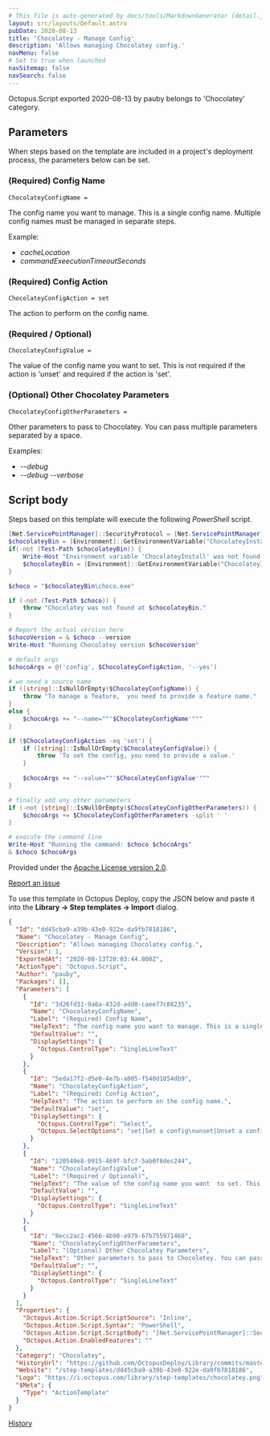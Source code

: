 ```yaml
---
# This file is auto-generated by docs/tools/MarkdownGenerator (detail.js)
layout: src/layouts/Default.astro
pubDate: 2020-08-13
title: 'Chocolatey - Manage Config'
description: 'Allows managing Chocolatey config.'
navMenu: false
# Set to true when launched
navSitemap: false
navSearch: false
---
```


Octopus.Script exported 2020-08-13 by pauby belongs to 'Chocolatey' category.

## Parameters

When steps based on the template are included in a project's deployment process, the parameters below can be set.


<div class="param">

### (Required) Config Name

`ChocolateyConfigName = `

The config name you want to manage. This is a single config name. Multiple config names must be managed in separate steps.

Example:

* _cacheLocation_
* _commandExeecutionTimeoutSeconds_

</div>
        
<div class="param">

### (Required) Config Action

`ChocolateyConfigAction = set`

The action to perform on the config name.

</div>
        
<div class="param">

### (Required / Optional)

`ChocolateyConfigValue = `

The value of the config name you want  to set. This is not required if the action is 'unset' and required if the action is 'set'.

</div>
        
<div class="param">

### (Optional) Other Chocolatey Parameters

`ChocolateyConfigOtherParameters = `

Other parameters to pass to Chocolatey. You can pass multiple parameters separated by a space.

Examples:

* _--debug_
* _--debug_ _--verbose_

</div>
        

## Script body

Steps based on this template will execute the following *PowerShell* script.

```powershell
[Net.ServicePointManager]::SecurityProtocol = [Net.ServicePointManager]::SecurityProtocol -bor [Net.SecurityProtocolType]::Tls12
$chocolateyBin = [Environment]::GetEnvironmentVariable("ChocolateyInstall", "Machine") + "\bin"
if(-not (Test-Path $chocolateyBin)) {
    Write-Host "Environment variable 'ChocolateyInstall' was not found in the system variables. Attempting to find it in the user variables..."
    $chocolateyBin = [Environment]::GetEnvironmentVariable("ChocolateyInstall", "User") + "\bin"
}

$choco = "$chocolateyBin\choco.exe"

if (-not (Test-Path $choco)) {
    throw "Chocolatey was not found at $chocolateyBin."
}

# Report the actual version here
$chocoVersion = & $choco --version
Write-Host "Running Chocolatey version $chocoVersion"

# default args
$chocoArgs = @('config', $ChocolateyConfigAction, '--yes')

# we need a source name
if ([string]::IsNullOrEmpty($ChocolateyConfigName)) {
    throw "To manage a feature,  you need to provide a feature name."
}
else {
	$chocoArgs += "--name=""'$ChocolateyConfigName'"""
}

if ($ChocolateyConfigAction -eq 'set') {
    if ([string]::IsNullOrEmpty($ChocolateyConfigValue)) {
        throw 'To set the config, you need to provide a value.'
    }
    
    $chocoArgs += "--value=""'$ChocolateyConfigValue'"""
}

# finally add any other parameters
if (-not [string]::IsNullOrEmpty($ChocolateyConfigOtherParameters)) {
	$chocoArgs += $ChocolateyConfigOtherParameters -split ' '
}

# execute the command line
Write-Host "Running the command: $choco $chocoArgs"
& $choco $chocoArgs
```

Provided under the [Apache License version 2.0](https://github.com/OctopusDeploy/Library/blob/master/LICENSE.txt).

[Report an issue](https://github.com/OctopusDeploy/Library/issues/new?assignees=&labels=&projects=&template=bug-report.yml&title=Issue%20with%20Chocolatey%20-%20Manage%20Config&step-template=Chocolatey%20-%20Manage%20Config)

<div class="get-json">

To use this template in Octopus Deploy, copy the JSON below and paste it into the **Library → Step templates → Import** dialog.

```json
{
  "Id": "dd45cba9-a39b-43e0-922e-da9fb7818186",
  "Name": "Chocolatey - Manage Config",
  "Description": "Allows managing Chocolatey config.",
  "Version": 1,
  "ExportedAt": "2020-08-13T20:03:44.800Z",
  "ActionType": "Octopus.Script",
  "Author": "pauby",
  "Packages": [],
  "Parameters": [
    {
      "Id": "3d26fd31-9a8a-432d-add8-caee77c88235",
      "Name": "ChocolateyConfigName",
      "Label": "(Required) Config Name",
      "HelpText": "The config name you want to manage. This is a single config name. Multiple config names must be managed in separate steps.\n\nExample:\n\n* _cacheLocation_\n* _commandExeecutionTimeoutSeconds_",
      "DefaultValue": "",
      "DisplaySettings": {
        "Octopus.ControlType": "SingleLineText"
      }
    },
    {
      "Id": "5eda17f2-d5e0-4e7b-a005-f540d1854db9",
      "Name": "ChocolateyConfigAction",
      "Label": "(Required) Config Action",
      "HelpText": "The action to perform on the config name.",
      "DefaultValue": "set",
      "DisplaySettings": {
        "Octopus.ControlType": "Select",
        "Octopus.SelectOptions": "set|Set a config\nunset|Unset a config"
      }
    },
    {
      "Id": "120540e8-0915-469f-bfc7-5ab0f8dec244",
      "Name": "ChocolateyConfigValue",
      "Label": "(Required / Optional)",
      "HelpText": "The value of the config name you want  to set. This is not required if the action is 'unset' and required if the action is 'set'.",
      "DefaultValue": "",
      "DisplaySettings": {
        "Octopus.ControlType": "SingleLineText"
      }
    },
    {
      "Id": "8ecc2ac2-4566-4b98-a979-67b755971460",
      "Name": "ChocolateyConfigOtherParameters",
      "Label": "(Optional) Other Chocolatey Parameters",
      "HelpText": "Other parameters to pass to Chocolatey. You can pass multiple parameters separated by a space.\n\nExamples:\n\n* _--debug_\n* _--debug_ _--verbose_",
      "DefaultValue": "",
      "DisplaySettings": {
        "Octopus.ControlType": "SingleLineText"
      }
    }
  ],
  "Properties": {
    "Octopus.Action.Script.ScriptSource": "Inline",
    "Octopus.Action.Script.Syntax": "PowerShell",
    "Octopus.Action.Script.ScriptBody": "[Net.ServicePointManager]::SecurityProtocol = [Net.ServicePointManager]::SecurityProtocol -bor [Net.SecurityProtocolType]::Tls12\n$chocolateyBin = [Environment]::GetEnvironmentVariable(\"ChocolateyInstall\", \"Machine\") + \"\\bin\"\nif(-not (Test-Path $chocolateyBin)) {\n    Write-Host \"Environment variable 'ChocolateyInstall' was not found in the system variables. Attempting to find it in the user variables...\"\n    $chocolateyBin = [Environment]::GetEnvironmentVariable(\"ChocolateyInstall\", \"User\") + \"\\bin\"\n}\n\n$choco = \"$chocolateyBin\\choco.exe\"\n\nif (-not (Test-Path $choco)) {\n    throw \"Chocolatey was not found at $chocolateyBin.\"\n}\n\n# Report the actual version here\n$chocoVersion = & $choco --version\nWrite-Host \"Running Chocolatey version $chocoVersion\"\n\n# default args\n$chocoArgs = @('config', $ChocolateyConfigAction, '--yes')\n\n# we need a source name\nif ([string]::IsNullOrEmpty($ChocolateyConfigName)) {\n    throw \"To manage a feature,  you need to provide a feature name.\"\n}\nelse {\n\t$chocoArgs += \"--name=\"\"'$ChocolateyConfigName'\"\"\"\n}\n\nif ($ChocolateyConfigAction -eq 'set') {\n    if ([string]::IsNullOrEmpty($ChocolateyConfigValue)) {\n        throw 'To set the config, you need to provide a value.'\n    }\n    \n    $chocoArgs += \"--value=\"\"'$ChocolateyConfigValue'\"\"\"\n}\n\n# finally add any other parameters\nif (-not [string]::IsNullOrEmpty($ChocolateyConfigOtherParameters)) {\n\t$chocoArgs += $ChocolateyConfigOtherParameters -split ' '\n}\n\n# execute the command line\nWrite-Host \"Running the command: $choco $chocoArgs\"\n& $choco $chocoArgs",
    "Octopus.Action.EnabledFeatures": ""
  },
  "Category": "Chocolatey",
  "HistoryUrl": "https://github.com/OctopusDeploy/Library/commits/master/step-templates//opt/buildagent/work/75443764cd38076d/step-templates/chocolatey-manage-config.json",
  "Website": "/step-templates/dd45cba9-a39b-43e0-922e-da9fb7818186",
  "Logo": "https://i.octopus.com/library/step-templates/chocolatey.png",
  "$Meta": {
    "Type": "ActionTemplate"
  }
}
```

[History](https://github.com/OctopusDeploy/Library/commits/master/step-templates/https://github.com/OctopusDeploy/Library/commits/master/step-templates//opt/buildagent/work/75443764cd38076d/step-templates/chocolatey-manage-config.json)

</div>
